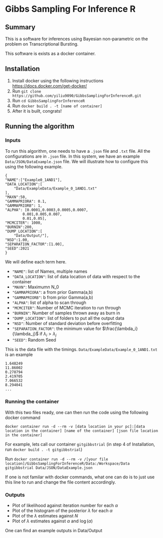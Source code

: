 # Gibbs Sampling For Inference R
 
## Summary 

This is a software for inferences using Bayesian non-parametric on the problem on Transcriptional Bursting. 

This software is exists as a docker container. 

## Installation 

1. Install docker using the following instructions https://docs.docker.com/get-docker/
2. Run `git clone https://github.com/yiliu9090/GibbsSamplingForInferenceR.git`
3. Run `cd GibbsSamplingForInferenceR`
4. Run `docker build . -t [name of container]`
5. After it is built, congrats! 

## Running the algorithm 

### Inputs 

To run this algorithm, one needs to have a `.json` file and `.txt` file. All the configurations are in `.json` file. 
In this system, we have an example `Data/JSON/DataExample.json` file. 
We will illustrate how to configure this using the following example. 

    { 
    "NAME":["Example0_1AND1"],
    "DATA_LOCATION":[
        "Data/ExampleData/Example_0_1AND1.txt"
    ],
    "MAXN":50,
    "GAMMAPRIORA": 0.1,
    "GAMMAPRIORB": 1, 
    "ALPHA": [0.0001,0.0003,0.0005,0.0007,
            0.001,0.005,0.007,
            0.01,0.05],
    "MCMCITER": 1000,
    "BURNIN":200,
    "DUMP_LOCATION":[
        "Data/Output/"],
    "NSD":1.00,
    "SEPARATION_FACTOR":[1.00],
    "SEED":2021
    }

We will define each term here. 
- `"NAME"`: list of Names, multiple names 
- `"DATA_LOCATION"`: list of data location of data with respect to the container 
- `"MAXN"`: Maximumn N_0
- `"GAMMAPRIORA"`: a from prior Gamma(a,b)
- `"GAMMAPRIORB"`: b from prior Gamma(a,b)
- `"ALPHA"`: list of alpha to scan through 
- `"MCMCITER"`: Number of MCMC iteration to run through
- `"BURNIN"`: Number of samples thrown away as burn in 
- `"DUMP_LOCATION"`: list of folders to put all the output data 
- `"NSD"`: Number of standard deviation before overfitting
- `"SEPARATION_FACTOR"`: the minimum value for $\frac{\lambda_i}{\lambda_j}$ if $\lambda_i > \lambda_j$
- `"SEED"`: Random Seed



This is the data file with the timings. `Data/ExampleData/Example_0_1AND1.txt` is an example

    1.648249
    11.86002
    0.278794
    2.419705
    7.066532
    8.294041
    ...

### Running the container 
With this two files ready, one can then run the code using the following docker command 

    docker container run -d --rm -v [data location in your pc]:[data location in the container] [name of the container] [json file location in the container]

For example, lets call our container `gitgibbstrial` (in step 4 of Installation, run `docker build . -t gitgibbstrial`)

Run `docker container run -d --rm -v /[your file location]/GibbsSamplingForInferenceR/Data:/Workspace/Data gitgibbstrial Data/JSON/DataExample.json`

If one is not familar with docker commands, what one can do is to just use this line to run and change the file content accordingly.

### Outputs 

- Plot of likelihood against iteration number for each $\alpha$
- Plot of the histogram of the posterior $\lambda$ for each $\alpha$
- Plot of the $\lambda$ estimates against $N$
- Plot of $\lambda$ estimates against $\alpha$ and $\log(\alpha)$

One can find an example outputs in Data/Output